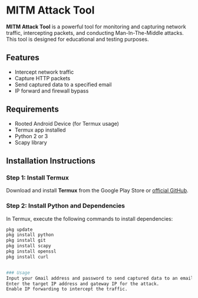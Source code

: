 # MITM Attack Tool

**MITM Attack Tool** is a powerful tool for monitoring and capturing network traffic, intercepting packets, and conducting Man-In-The-Middle attacks. This tool is designed for educational and testing purposes.

## Features
- Intercept network traffic
- Capture HTTP packets
- Send captured data to a specified email
- IP forward and firewall bypass

## Requirements
- Rooted Android Device (for Termux usage)
- Termux app installed
- Python 2 or 3
- Scapy library

## Installation Instructions

### Step 1: Install Termux
Download and install **Termux** from the Google Play Store or [official GitHub](https://github.com/termux/termux-app).

### Step 2: Install Python and Dependencies
In Termux, execute the following commands to install dependencies:

```bash
pkg update
pkg install python
pkg install git
pkg install scapy
pkg install openssl
pkg install curl


### Usage
Input your Gmail address and password to send captured data to an email.
Enter the target IP address and gateway IP for the attack.
Enable IP forwarding to intercept the traffic.
